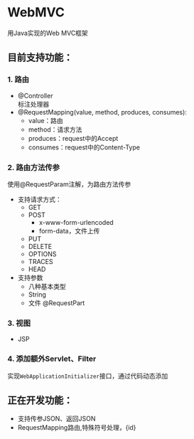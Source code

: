 # WebMVC
用Java实现的Web MVC框架

## 目前支持功能：
### 1. 路由 
- @Controller  
标注处理器  
- @RequestMapping(value, method, produces, consumes):  
    - value：路由
    - method：请求方法
    - produces：request中的Accept
    - consumes：request中的Content-Type

### 2. 路由方法传参 
使用@RequestParam注解，为路由方法传参
- 支持请求方式：
    - GET
    - POST
        - x-www-form-urlencoded
        - form-data，文件上传
    - PUT
    - DELETE
    - OPTIONS
    - TRACES
    - HEAD
- 支持参数
    - 八种基本类型
    - String
    - 文件 @RequestPart
    
### 3. 视图
- JSP

### 4. 添加额外Servlet、Filter   
实现```WebApplicationInitializer```接口，通过代码动态添加


## 正在开发功能：
- 支持传参JSON、返回JSON
- RequestMapping路由,特殊符号处理，{id}

